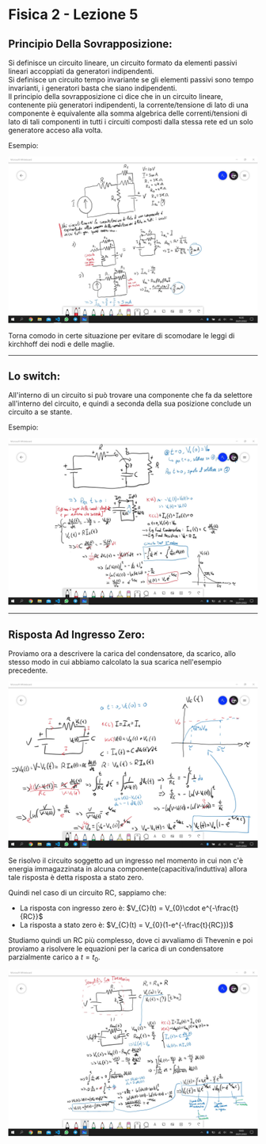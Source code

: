 <script type="text/javascript"
  src="https://cdnjs.cloudflare.com/ajax/libs/mathjax/2.7.0/MathJax.js?config=TeX-AMS_CHTML">
</script>
<script type="text/x-mathjax-config">
  MathJax.Hub.Config({
    tex2jax: {
      inlineMath: [['$','$'], ['\\(','\\)']],
      processEscapes: true},
      jax: ["input/TeX","input/MathML","input/AsciiMath","output/CommonHTML"],
      extensions: ["tex2jax.js","mml2jax.js","asciimath2jax.js","MathMenu.js","MathZoom.js","AssistiveMML.js", "[Contrib]/a11y/accessibility-menu.js"],
      TeX: {
      extensions: ["AMSmath.js","AMSsymbols.js","noErrors.js","noUndefined.js"],
      equationNumbers: {
      autoNumber: "AMS"
      }
    }
  });
</script>

Fisica 2 - Lezione 5
====================

Principio Della Sovrapposizione:
--------------------------------

Si definisce un circuito lineare, un circuito formato da elementi passivi lineari accoppiati da generatori indipendenti.  
Si definisce un circuito tempo invariante se gli elementi passivi sono tempo invarianti, i generatori basta che siano indipendenti.  
Il principio della sovrapposizione ci dice che in un circuito lineare, contenente più generatori indipendenti, la corrente/tensione di lato di una componente è equivalente alla somma algebrica delle correnti/tensioni di lato di tali componenti in tutti i circuiti composti dalla stessa rete ed un solo generatore acceso alla volta.

Esempio:

![Image](img/lez5/principio_della_sovrapposizione.jpg)  

Torna comodo in certe situazione per evitare di scomodare le leggi di kirchhoff dei nodi e delle maglie.  

---
Lo switch:
----------

All'interno di un circuito si può trovare una componente che fa da selettore all'interno del circuito, e quindi a seconda della sua posizione conclude un circuito a se stante.

Esempio:

![Image](img/lez5/soluzione_circuito_rc.jpg)  

---
Risposta Ad Ingresso Zero:
--------------------------

Proviamo ora a descrivere la carica del condensatore, da scarico, allo stesso modo in cui abbiamo calcolato la sua scarica nell'esempio precedente.  

![Image](img/lez5/soluzione_circuito_rc_carica.jpg)  

Se risolvo il circuito soggetto ad un ingresso nel momento in cui non c'è energia immagazzinata in alcuna componente(capacitiva/induttiva) allora tale risposta è detta risposta a stato zero.  

Quindi nel caso di un circuito RC, sappiamo che:
- La risposta con ingresso zero è: $V_{C}(t) = V_{0}\cdot e^{-\frac{t}{RC}}$  
- La risposta a stato zero è: $V_{C}(t) = V_{0}(1-e^{-\frac{t}{RC}})$  

Studiamo quindi un RC più complesso, dove ci avvaliamo di Thevenin e poi proviamo a risolvere le equazioni per la carica di un condensatore parzialmente carico a $t = t_{0}$.  

![Image](img/lez5/circuito_rc_thevenin.jpg)  

